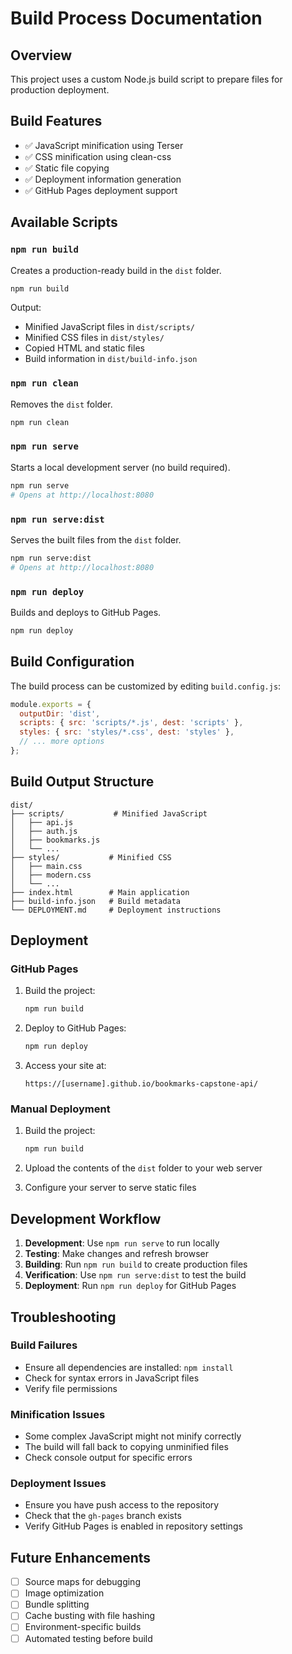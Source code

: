 # Build Process Documentation

## Overview
This project uses a custom Node.js build script to prepare files for production deployment.

## Build Features
- ✅ JavaScript minification using Terser
- ✅ CSS minification using clean-css
- ✅ Static file copying
- ✅ Deployment information generation
- ✅ GitHub Pages deployment support

## Available Scripts

### `npm run build`
Creates a production-ready build in the `dist` folder.

```bash
npm run build
```

Output:
- Minified JavaScript files in `dist/scripts/`
- Minified CSS files in `dist/styles/`
- Copied HTML and static files
- Build information in `dist/build-info.json`

### `npm run clean`
Removes the `dist` folder.

```bash
npm run clean
```

### `npm run serve`
Starts a local development server (no build required).

```bash
npm run serve
# Opens at http://localhost:8080
```

### `npm run serve:dist`
Serves the built files from the `dist` folder.

```bash
npm run serve:dist
# Opens at http://localhost:8080
```

### `npm run deploy`
Builds and deploys to GitHub Pages.

```bash
npm run deploy
```

## Build Configuration

The build process can be customized by editing `build.config.js`:

```javascript
module.exports = {
  outputDir: 'dist',
  scripts: { src: 'scripts/*.js', dest: 'scripts' },
  styles: { src: 'styles/*.css', dest: 'styles' },
  // ... more options
};
```

## Build Output Structure

```
dist/
├── scripts/           # Minified JavaScript
│   ├── api.js
│   ├── auth.js
│   ├── bookmarks.js
│   └── ...
├── styles/           # Minified CSS
│   ├── main.css
│   ├── modern.css
│   └── ...
├── index.html        # Main application
├── build-info.json   # Build metadata
└── DEPLOYMENT.md     # Deployment instructions
```

## Deployment

### GitHub Pages

1. Build the project:
   ```bash
   npm run build
   ```

2. Deploy to GitHub Pages:
   ```bash
   npm run deploy
   ```

3. Access your site at:
   ```
   https://[username].github.io/bookmarks-capstone-api/
   ```

### Manual Deployment

1. Build the project:
   ```bash
   npm run build
   ```

2. Upload the contents of the `dist` folder to your web server

3. Configure your server to serve static files

## Development Workflow

1. **Development**: Use `npm run serve` to run locally
2. **Testing**: Make changes and refresh browser
3. **Building**: Run `npm run build` to create production files
4. **Verification**: Use `npm run serve:dist` to test the build
5. **Deployment**: Run `npm run deploy` for GitHub Pages

## Troubleshooting

### Build Failures
- Ensure all dependencies are installed: `npm install`
- Check for syntax errors in JavaScript files
- Verify file permissions

### Minification Issues
- Some complex JavaScript might not minify correctly
- The build will fall back to copying unminified files
- Check console output for specific errors

### Deployment Issues
- Ensure you have push access to the repository
- Check that the `gh-pages` branch exists
- Verify GitHub Pages is enabled in repository settings

## Future Enhancements

- [ ] Source maps for debugging
- [ ] Image optimization
- [ ] Bundle splitting
- [ ] Cache busting with file hashing
- [ ] Environment-specific builds
- [ ] Automated testing before build